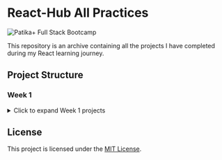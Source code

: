 # React-Hub All Practices

![Patika+ Full Stack Bootcamp](https://github.com/deerborg/Patika-Hub/assets/152931069/f524418e-39f0-4696-8c70-1bf1cfa8f862)

This repository is an archive containing all the projects I have completed during my React learning journey.

## Project Structure

### Week 1

<details>
<summary>Click to expand Week 1 projects</summary>

| # | Project Name   | Source Code    |
|---|----------------|----------------|
| 1 | Prework-1      | [Source](https://github.com/deerborg/React-Hub/tree/main/Week-1/Prework_Practices) |
| 2 | Student Tables | [Source](https://github.com/deerborg/React-Hub/tree/main/Week-1/Tables) |
| 3 | Form           | [Source](https://github.com/deerborg/React-Hub/tree/main/Week-1/Form) |


</details>


## License

This project is licensed under the [MIT License](https://choosealicense.com/licenses/mit/).


